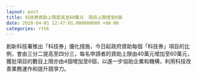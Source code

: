 ```yaml
---
layout: post
title: 科技券資助上限提高至60萬元　項目上限增至6個
date: 2020-04-01 12:47:01.000000000 +08:00
categories: rthk
---
```


創新科技署推出「科技券」優化措施，今日起政府資助每個「科技券」項目的比例，會由三分二提高至四分三，每名申請者的資助上限由40萬元增加至60萬元，獲批項目的數目上限亦由4個增加至6個，以進一步協助企業和機構，利用科技改善業務運作和提升競爭力。
